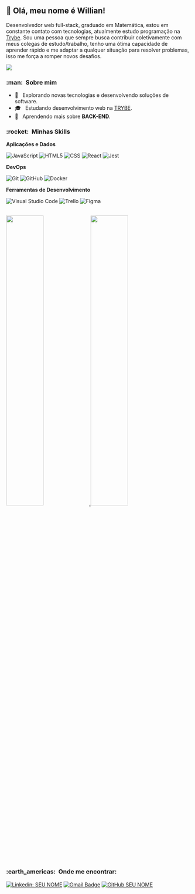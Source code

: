 ## 💜 Olá, meu nome é <strong> Willian!</strong>

Desenvolvedor web full-stack, graduado em Matemática, estou em constante contato com tecnologias, atualmente estudo programação na [Trybe](https://www.betrybe.com/). Sou uma pessoa que sempre busca contribuir coletivamente com meus colegas de estudo/trabalho, tenho uma ótima capacidade de aprender rápido e me adaptar a qualquer situação para resolver problemas, isso me força a romper novos desafios. 

![](https://komarev.com/ghpvc/?username=will-796&color=006bed)

<h3> :man: &nbsp;Sobre mim </h3>

- 🤔 &nbsp; Explorando novas tecnologias e desenvolvendo soluções de software.
- 🎓 &nbsp; Estudando desenvolvimento web na <a href="https://www.betrybe.com/">TRYBE</a>.
- 🌱 &nbsp; Aprendendo mais sobre **BACK-END**.

<h3> :rocket: &nbsp;Minhas Skills </h3>

**Aplicações e Dados**

  ![JavaScript](https://img.shields.io/badge/-JavaScript-333333?style=flat&logo=javascript)
  ![HTML5](https://img.shields.io/badge/-HTML5-333333?style=flat&logo=HTML5)
  ![CSS](https://img.shields.io/badge/-CSS-333333?style=flat&logo=CSS3&logoColor=1572B6)
  ![React](https://img.shields.io/badge/-React-333333?style=flat&logo=react)
  ![Jest](https://img.shields.io/badge/-Jest-333333?style=flat&logo=jest)

**DevOps**

  ![Git](https://img.shields.io/badge/-Git-333333?style=flat&logo=git)
  ![GitHub](https://img.shields.io/badge/-GitHub-333333?style=flat&logo=github)
  ![Docker](https://img.shields.io/badge/-Docker-333333?style=flat&logo=docker)

**Ferramentas de Desenvolvimento**

  ![Visual Studio Code](https://img.shields.io/badge/-Visual%20Studio%20Code-333333?style=flat&logo=visual-studio-code&logoColor=007ACC)
  ![Trello](https://img.shields.io/badge/-Trello-333333?style=flat&logo=trello&logoColor=007ACC)
  ![Figma](https://img.shields.io/badge/-Figma-333333?style=flat&logo=figma&logoColor=007ACC)

<br/>

<a href="https://github.com/will-796">
  <img  width ="45%" src="https://github-readme-stats.vercel.app/api?username=will-796&theme=dracula&show_icons=true" />
</a>
<a href="https://github.com/will-796">
  <img  width ="45%" src="https://github-readme-stats.vercel.app/api/top-langs/?username=will-796&layout=compact&theme=dracula" />
</a>

<br/>

<h3> :earth_americas: &nbsp;Onde me encontrar: </h3> 

[![Linkedin: SEU NOME](https://img.shields.io/badge/-Willian_Portela-blue?style=flat-square&logo=Linkedin&logoColor=white&link=https://www.linkedin.com/in/willian-portela/)](https://www.linkedin.com/in/willian-portela/)
[![Gmail Badge](https://img.shields.io/badge/-willianportela1@email.com-006bed?style=flat-square&logo=Gmail&logoColor=white&link=mailto:willianportela1@gmail.com)](mailto:SEU-EMAIL)
[![GitHub SEU NOME]( https://img.shields.io/github/followers/will-796?label=follow&style=social)](https://github.com/will-796)

<!--
**will-796/will-796** is a ✨ _special_ ✨ repository because its `README.md` (this file) appears on your GitHub profile.

Here are some ideas to get you started:

- 🔭 I’m currently working on ...
- 🌱 I’m currently learning ...
- 👯 I’m looking to collaborate on ...
- 🤔 I’m looking for help with ...
- 💬 Ask me about ...
- 📫 How to reach me: ...
- 😄 Pronouns: ...
- ⚡ Fun fact: ...
-->
